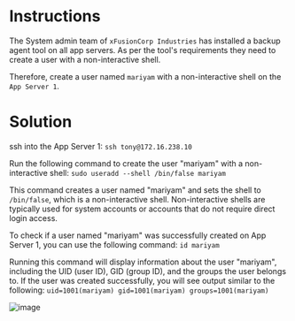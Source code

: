 # Instructions

The System admin team of `xFusionCorp Industries` has installed a backup agent tool on all app servers. As per the tool's requirements they need to create a user with a non-interactive shell.

Therefore, create a user named `mariyam` with a non-interactive shell on the `App Server 1`.

# Solution

ssh into the App Server 1: `ssh tony@172.16.238.10`

Run the following command to create the user "mariyam" with a non-interactive shell: `sudo useradd --shell /bin/false mariyam`

This command creates a user named "mariyam" and sets the shell to `/bin/false`, which is a non-interactive shell. Non-interactive shells are typically used for system accounts or accounts that do not require direct login access.

To check if a user named "mariyam" was successfully created on App Server 1, you can use the following command: `id mariyam`

Running this command will display information about the user "mariyam", including the UID (user ID), GID (group ID), and the groups the user belongs to. If the user was created successfully, you will see output similar to the following:  `uid=1001(mariyam) gid=1001(mariyam) groups=1001(mariyam)`

![image](https://github.com/janaom/KodeKloud-Engineer-2.0/assets/83917694/58bc8e8e-b08a-4e72-9429-098c83181cfa)
